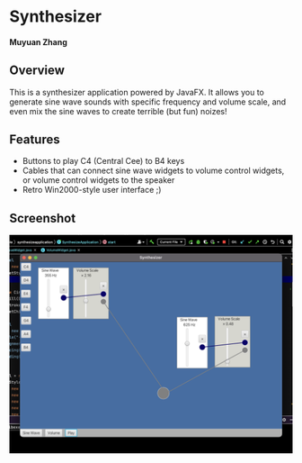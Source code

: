 # Synthesizer

#### Muyuan Zhang

## Overview

This is a synthesizer application powered by JavaFX.
It allows you to generate sine wave sounds with specific frequency and volume scale,
and even mix the sine waves to create terrible (but fun) noizes!

## Features

* Buttons to play C4 (Central Cee) to B4 keys
* Cables that can connect sine wave widgets to volume control widgets, or volume control widgets to the speaker
* Retro Win2000-style user interface ;)

## Screenshot

![image](screenshot.png)
